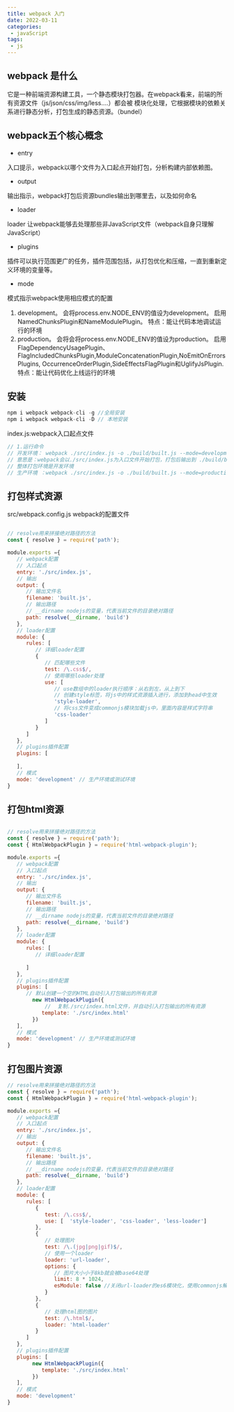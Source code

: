 ```yaml
---
title: webpack 入门
date: 2022-03-11
categories:
 - javaScript
tags:
 - js
---
```

## webpack 是什么

它是一种前端资源构建工具，一个静态模块打包器。在webpack看来，前端的所有资源文件（js/json/css/img/less....）都会被
模块化处理，它根据模块的依赖关系进行静态分析，打包生成的静态资源。（bundel）

## webpack五个核心概念
  
* entry

入口提示，webpack以哪个文件为入口起点开始打包，分析构建内部依赖图。

* output

输出指示，webpack打包后资源bundles输出到哪里去，以及如何命名

* loader  

loader 让webpack能够去处理那些非JavaScript文件（webpack自身只理解JavaScript）

* plugins

插件可以执行范围更广的任务，插件范围包括，从打包优化和压缩，一直到重新定义环境的变量等。
 
* mode

模式指示webpack使用相应模式的配置
1. development。
   会将process.env.NODE_ENV的值设为development。
   启用NamedChunksPlugin和NameModulePlugin。
   特点：能让代码本地调试运行的环境
2. production。
   会将会将process.env.NODE_ENV的值设为production。
   启用FlagDependencyUsagePlugin、FlagIncludedChunksPlugin,ModuleConcatenationPlugin,NoEmitOnErrorsPlugins,
   OccurrenceOrderPlugin,SideEffectsFlagPlugin和UglifyJsPlugin.
   特点：能让代码优化上线运行的环境
## 安装

```js
npm i webpack webpack-cli -g //全局安装
npm i webpack webpack-cli -D // 本地安装 
```
index.js:webpack入口起点文件

```js
// 1.运行命令
// 开发环境： webpack ./src/index.js -o ./build/built.js --mode=development
// 意思是：webpack会以./src/index.js为入口文件开始打包，打包后输出到 ./build/built.js
// 整体打包环境是开发环境
// 生产环境 ：webpack ./src/index.js -o ./build/built.js --mode=production
```
## 打包样式资源
src/webpack.config.js  webpack的配置文件

```js

// resolve用来拼接绝对路径的方法
const { resolve } = require('path');

module.exports ={
   // webpack配置
   // 入口起点
   entry: './src/index.js',
   // 输出
   output: {
      // 输出文件名
      filename: 'built.js',
      // 输出路径
      // __dirname nodejs的变量，代表当前文件的目录绝对路径
      path: resolve(__dirname, 'build')
   },
   // loader配置
   module: {
      rules: [
         // 详细loader配置
         {
            // 匹配哪些文件
            test: /\.css$/,
            // 使用哪些loader处理
            use: [
               // use数组中的loader执行顺序：从右到左，从上到下
               // 创建style标签，将js中的样式资源插入进行，添加到head中生效
               'style-loader',
               // 将css文件变成commonjs模块加载js中，里面内容是样式字符串
               'css-loader'
            ]
         }
      ]
   },
   // plugins插件配置
   plugins: [
         
   ],
   // 模式
   mode: 'development' // 生产环境或测试环境
}
```
## 打包html资源

```js

// resolve用来拼接绝对路径的方法
const { resolve } = require('path');
const { HtmlWebpackPlugin } = require('html-webpack-plugin');

module.exports ={
   // webpack配置
   // 入口起点
   entry: './src/index.js',
   // 输出
   output: {
      // 输出文件名
      filename: 'built.js',
      // 输出路径
      // __dirname nodejs的变量，代表当前文件的目录绝对路径
      path: resolve(__dirname, 'build')
   },
   // loader配置
   module: {
      rules: [
         // 详细loader配置
        
      ]
   },
   // plugins插件配置
   plugins: [
      // 默认创建一个空的HTML自动引入打包输出的所有资源
        new HtmlWebpackPlugin({
            //  复制./src/index.html文件，并自动引入打包输出的所有资源
           template: './src/index.html'
        })
   ],
   // 模式
   mode: 'development' // 生产环境或测试环境
}
```
## 打包图片资源
```js
// resolve用来拼接绝对路径的方法
const { resolve } = require('path');
const { HtmlWebpackPlugin } = require('html-webpack-plugin');

module.exports ={
   // webpack配置
   // 入口起点
   entry: './src/index.js',
   // 输出
   output: {
      // 输出文件名
      filename: 'built.js',
      // 输出路径
      // __dirname nodejs的变量，代表当前文件的目录绝对路径
      path: resolve(__dirname, 'build')
   },
   // loader配置
   module: {
      rules: [
         {
            test: /\.css$/,
            use: [  'style-loader', 'css-loader', 'less-loader']
         },
         {
            // 处理图片
            test: /\.(jpg|png|gif)$/,
            // 使用一个loader
            loader: 'url-loader',
            options: {
               // 图片大小小于8kb就会被base64处理
               limit: 8 * 1024,
               esModule: false //关闭url-loader的es6模块化，使用commonjs解析
            }
         },
         {
            // 处理html图的图片
            test: /\.html$/,
            loader: 'html-loader'
         }
      ]
   },
   // plugins插件配置
   plugins: [
        new HtmlWebpackPlugin({
           template: './src/index.html'
        })
   ],
   // 模式
   mode: 'development'
}
```
